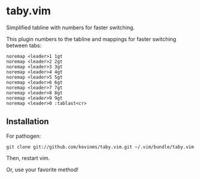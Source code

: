 
# taby.vim

Simplified tabline with numbers for faster switching.

This plugin numbers to the tabline and mappings for faster switching between tabs:

```
noremap <leader>1 1gt
noremap <leader>2 2gt
noremap <leader>3 3gt
noremap <leader>4 4gt
noremap <leader>5 5gt
noremap <leader>6 6gt
noremap <leader>7 7gt
noremap <leader>8 8gt
noremap <leader>9 9gt
noremap <leader>0 :tablast<cr>
```

## Installation

For pathogen:

```
git clone git://github.com/kevinms/taby.vim.git ~/.vim/bundle/taby.vim
```

Then, restart vim.

Or, use your favorite method!
